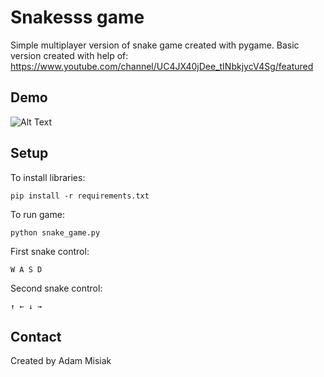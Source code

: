 # Snakesss game

Simple multiplayer version of snake game created with pygame. Basic version created with help of: https://www.youtube.com/channel/UC4JX40jDee_tINbkjycV4Sg/featured

## Demo
![Alt Text](https://media.giphy.com/media/XBLBUYrBypcfbCCFON/giphy.gif)

## Setup
To install libraries:
```
pip install -r requirements.txt
```
To run game:
```
python snake_game.py
```
First snake control:
```
W A S D
```
Second snake control:
```
↑ ← ↓ →
```

## Contact
Created by Adam Misiak
